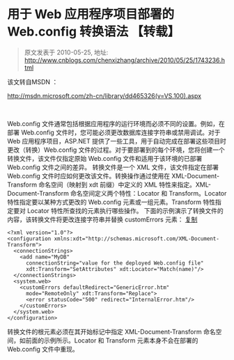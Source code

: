 # 用于 Web 应用程序项目部署的 Web.config 转换语法 【转载】 
> 原文发表于 2010-05-25, 地址: http://www.cnblogs.com/chenxizhang/archive/2010/05/25/1743236.html 


该文转自MSDN ：

 <http://msdn.microsoft.com/zh-cn/library/dd465326(v=VS.100).aspx>

  

 Web.config 文件通常包括根据应用程序的运行环境而必须不同的设置。例如，在部署 Web.config 文件时，您可能必须更改数据库连接字符串或禁用调试。对于 Web 应用程序项目，ASP.NET 提供了一些工具，用于自动完成在部署这些项目时更改（转换）Web.config 文件的过程。对于要部署到的每个环境，您将创建一个转换文件，该文件仅指定原始 Web.config 文件和适用于该环境的已部署 Web.config 文件之间的差异。 转换文件是一个 XML 文件，该文件指定在部署 Web.config 文件时应如何更改该文件。转换操作通过使用在 XML-Document-Transform 命名空间（映射到 xdt 前缀）中定义的 XML 特性来指定。XML-Document-Transform 命名空间定义两个特性：Locator 和 Transform。Locator 特性指定要以某种方式更改的 Web.config 元素或一组元素。Transform 特性指定要对 Locator 特性所查找的元素执行哪些操作。 下面的示例演示了转换文件的内容，该转换文件将更改连接字符串并替换 customErrors 元素：  [复制](http://msdn.microsoft.com/)
```
<?xml version="1.0"?>
<configuration xmlns:xdt="http://schemas.microsoft.com/XML-Document-Transform">
  <connectionStrings>
    <add name="MyDB" 
      connectionString="value for the deployed Web.config file" 
      xdt:Transform="SetAttributes" xdt:Locator="Match(name)"/>
  </connectionStrings>
  <system.web>
    <customErrors defaultRedirect="GenericError.htm"
      mode="RemoteOnly" xdt:Transform="Replace">
      <error statusCode="500" redirect="InternalError.htm"/>
    </customErrors>
  </system.web>
</configuration>

```

转换文件的根元素必须在其开始标记中指定 XML-Document-Transform 命名空间，如前面的示例所示。Locator 和 Transform 元素本身不会在部署的 Web.config 文件中重现。











